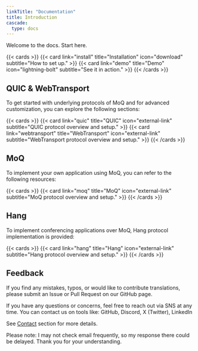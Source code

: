 ```yaml
---
linkTitle: "Documentation"
title: Introduction
cascade:
  type: docs
---
```


Welcome to the docs. Start here.

{{< cards >}}
	{{< card link="install" title="Installation" icon="download" subtitle="How to set up." >}}
	{{< card link="demo" title="Demo" icon="lightning-bolt" subtitle="See it in action." >}}
{{< /cards >}}

## QUIC & WebTransport

To get started with underlying protocols of MoQ and for advanced customization, you can explore the following sections:

{{< cards >}}
	{{< card link="quic" title="QUIC" icon="external-link" subtitle="QUIC protocol overview and setup." >}}
	{{< card link="webtransport" title="WebTransport" icon="external-link" subtitle="WebTransport protocol overview and setup." >}}
{{< /cards >}}

## MoQ

To implement your own application using MoQ, you can refer to the following resources:

{{< cards >}}
	{{< card link="moq" title="MoQ" icon="external-link" subtitle="MoQ protocol overview and setup." >}}
{{< /cards >}}

## Hang

To implement conferencing applications over MoQ, Hang protocol implementation is provided:

{{< cards >}}
	{{< card link="hang" title="Hang" icon="external-link" subtitle="Hang protocol overview and setup." >}}
{{< /cards >}}

## Feedback

If you find any mistakes, typos, or would like to contribute translations, please submit an Issue or Pull Request on our GitHub page.

If you have any questions or concerns, feel free to reach out via SNS at any time.
You can contact us on tools like: GitHub, Discord, X (Twitter), LinkedIn

See [Contact](../about/#contact) section for more details.

Please note: I may not check email frequently, so my response there could be delayed. Thank you for your understanding.
